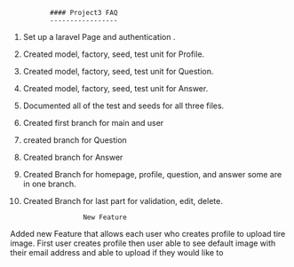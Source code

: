 

              #### Project3 FAQ
              -----------------
              
1. Set up a laravel Page and authentication .
2. Created model, factory, seed, test unit for Profile.
3. Created model, factory, seed, test unit for Question.
4. Created model, factory, seed, test unit for Answer.
5. Documented all of the test and seeds for all three files.
6. Created first branch for main and user 
7. created branch for Question
8. Created branch for Answer
9.  Created Branch for homepage, profile, question, and answer some are in one branch.
9.  Created Branch for last part for validation, edit, delete.
                     
                       New Feature 
Added new Feature that allows each user who creates profile to upload tire image.
First user creates profile then user able to see default image with their email address and able to upload if they would like to 
